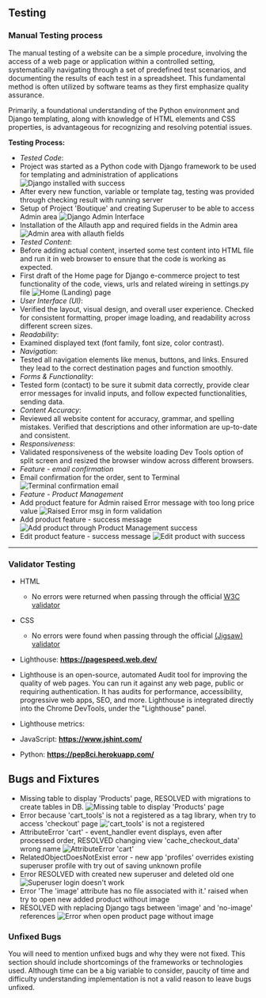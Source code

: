 ## Testing 

### Manual Testing process

The manual testing of a website can be a simple procedure, involving the access of a web page or application within a controlled setting, systematically navigating through a set of predefined test scenarios, and documenting the results of each test in a spreadsheet. This fundamental method is often utilized by software teams as they first emphasize quality assurance.

Primarily, a foundational understanding of the Python environment and Django templating, along with knowledge of HTML elements and CSS properties, is advantageous for recognizing and resolving potential issues.

**Testing Process:**  
- *Tested Code*:  
- Project was started as a Python code with Django framework to be used for templating and administration of applications  
![Django installed with success](Ωssets-readme/01-django-installation.png)
- After every new function, variable or template tag, testing was provided through checking result with running server
- Setup of Project 'Boutique' and creating Superuser to be able to access Admin area
![Django Admin Interface](Ωssets-readme/02-django-admin.png)
- Installation of the Allauth app and required fields in the Admin area
![Admin area with allauth fields](Ωssets-readme/03-django-admin-allauth.png)
- *Tested Content*: 
- Before adding actual content, inserted some test content into HTML file and run it in web browser to ensure that the code is working as expected.
- First draft of the Home page for Django e-commerce project to test functionality of the code, views, urls and related wireing in settings.py file
![Home (Landing) page](Ωssets-readme/testing/home-page-first-draft.png)
- *User Interface (UI)*: 
- Verified the layout, visual design, and overall user experience. Checked for consistent formatting, proper image loading, and readability across different screen sizes.
- *Readability*: 
- Examined displayed text (font family, font size, color contrast).
- *Navigation*: 
- Tested all navigation elements like menus, buttons, and links. Ensured they lead to the correct destination pages and function smoothly.
- *Forms & Functionality*: 
- Tested form (contact) to be sure it submit data correctly, provide clear error messages for invalid inputs, and follow expected functionalities, sending data.
- *Content Accuracy*: 
- Reviewed all website content for accuracy, grammar, and spelling mistakes. Verified that descriptions and other information are up-to-date and consistent.
- *Responsiveness*: 
- Validated responsiveness of the website loading Dev Tools option of split screen and resized the browser window across different browsers.
- *Feature - email confirmation*
- Email confirmation for the order, sent to Terminal
![Terminal confirmation email](Ωssets-readme/testing/terminal-confirmation-email.png)
- *Feature - Product Management*
- Add product feature for Admin raised Error message with too long price value
![Raised Error msg in form validation](Ωssets-readme/testing/add-product-error-price-issue.png)
- Add product feature - success message
![Add product through Product Management success](Ωssets-readme/testing/add-product-success.png)
- Edit product feature - success message
![Edit product with success](Ωssets-readme/testing/edit-product-success.png)
---


### Validator Testing 

- HTML
  - No errors were returned when passing through the official [W3C validator](https://validator.w3.org/nu/?doc=https%3A%2F%2Fcode-institute-org.github.io%2Flove-running-2.0%2Findex.html)
- CSS
  - No errors were found when passing through the official [(Jigsaw) validator](https://jigsaw.w3.org/css-validator/validator?uri=https%3A%2F%2Fvalidator.w3.org%2Fnu%2F%3Fdoc%3Dhttps%253A%252F%252Fcode-institute-org.github.io%252Flove-running-2.0%252Findex.html&profile=css3svg&usermedium=all&warning=1&vextwarning=&lang=en#css)
- Lighthouse: **https://pagespeed.web.dev/**  
- Lighthouse is an open-source, automated Audit tool for improving the quality of web pages. You can run it against any web page, public or requiring authentication. It has audits for performance, accessibility, progressive web apps, SEO, and more. Lighthouse is integrated directly into the Chrome DevTools, under the "Lighthouse" panel.  
- Lighthouse metrics:

- JavaScript: **https://www.jshint.com/**
- Python: **https://pep8ci.herokuapp.com/**


## Bugs and Fixtures

- Missing table to display 'Products' page, RESOLVED with migrations to create tables in DB.
![Missing table to display 'Products' page](Ωssets-readme/bugs/missing-products-table.png)
- Error because 'cart_tools' is not a registered as a tag library, when try to access 'checkout' page
!['cart_tools' is not a registered](Ωssets-readme/bugs/not-registered-tag-library.png)
- AttributeError 'cart' - event_handler event displays, even after processed order, RESOLVED changing view 'cache_checkout_data' wrong name
![AttributeError 'cart'](Ωssets-readme/bugs/attributeerror-cart-eventhandler.png)
- RelatedObjectDoesNotExist error - new app 'profiles' overrides existing superuser profile with try out of saving unknown profile
- Error RESOLVED with created new superuser and deleted old one
![Superuser login doesn't work](Ωssets-readme/bugs/RelatedObjectDoesNotExist.png)
- Error 'The 'image' attribute has no file associated with it.' raised when try to open new added product without image
- RESOLVED with replacing Django tags between 'image' and 'no-image' references
![Error when open product page without image](Ωssets-readme/bugs/no-image-single-product-page.png)

### Unfixed Bugs

You will need to mention unfixed bugs and why they were not fixed. This section should include shortcomings of the frameworks or technologies used. Although time can be a big variable to consider, paucity of time and difficulty understanding implementation is not a valid reason to leave bugs unfixed.